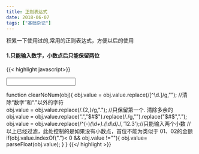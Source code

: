 ```yaml
---
title: 正则表达式 
date: 2018-06-07
tags: ["基础杂记"]
---
```


积累一下使用过的,常用的正则表达式，方便以后的使用

<!--more-->

#### 1.只能输入数字，小数点后只能保留两位

{{< highlight javascript>}}

<input type="text" onkeyup="clearNoNum(this)">

function clearNoNum(obj){ 
    obj.value = obj.value.replace(/[^\d.]/g,"");  //清除“数字”和“.”以外的字符  
    obj.value = obj.value.replace(/\.{2,}/g,"."); //只保留第一个. 清除多余的  
    obj.value = obj.value.replace(".","$#$").replace(/\./g,"").replace("$#$","."); 
    obj.value = obj.value.replace(/^(\-)*(\d+)\.(\d\d).*$/,'$1$2.$3');//只能输入两个小数
//以上已经过滤，此处控制的是如果没有小数点，首位不能为类似于 01、02的金额	
    if(obj.value.indexOf(".")< 0 && obj.value !=""){ 
        obj.value= parseFloat(obj.value); 
    } 
} 
{{</ highlight >}}